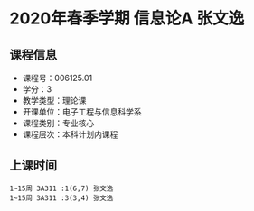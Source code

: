 # 2020年春季学期 信息论A 张文逸






## 课程信息

- 课程号：006125.01
- 学分：3
- 教学类型：理论课
- 开课单位：电子工程与信息科学系
- 课程类别：专业核心
- 课程层次：本科计划内课程

## 上课时间

```
1~15周 3A311 :1(6,7) 张文逸
1~15周 3A311 :3(3,4) 张文逸
```


